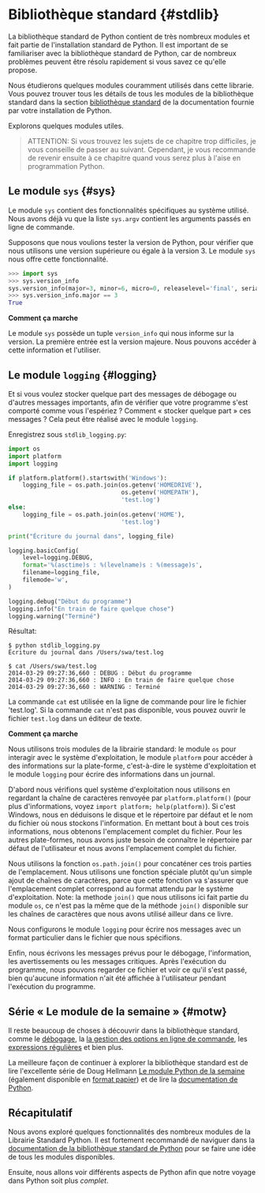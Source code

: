 # Bibliothèque standard {#stdlib}

La bibliothèque standard de Python contient de très nombreux modules et fait partie de l'installation standard de Python. Il est important de se familiariser avec la bibliothèque standard de Python, car de nombreux problèmes peuvent être résolu rapidement si vous savez ce qu'elle propose.

Nous étudierons quelques modules couramment utilisés dans cette librarie. Vous pouvez trouver tous les détails de tous les modules de la bibliothèque standard dans la section [bibliothèque standard](http://docs.python.org/3/library/) de la documentation fournie par votre installation de Python.

Explorons quelques modules utiles.

> ATTENTION: Si vous trouvez les sujets de ce chapitre trop difficiles, je vous conseille de passer au suivant. Cependant, je vous recommande de revenir ensuite à ce chapitre quand vous serez plus à l'aise en programmation Python.

## Le module `sys` {#sys}

Le module `sys` contient des fonctionnalités spécifiques au système utilisé. Nous avons déjà vu que la liste `sys.argv` contient les arguments passés en ligne de commande.

Supposons que nous voulions tester la version de Python, pour vérifier que nous utilisons une version supérieure ou égale à la version 3. Le module `sys` nous offre cette fonctionnalité.

<!-- The output should match pythonVersion variable in book.json -->
```python
>>> import sys
>>> sys.version_info
sys.version_info(major=3, minor=6, micro=0, releaselevel='final', serial=0)
>>> sys.version_info.major == 3
True
```

**Comment ça marche**

Le module `sys` possède un tuple `version_info` qui nous informe sur la version. La première entrée est la version majeure. Nous pouvons accéder à cette information et l'utiliser.

## Le module `logging` {#logging}

Et si vous voulez stocker quelque part des messages de débogage ou d'autres messages importants, afin de vérifier que votre programme s'est comporté comme vous l'espériez ? Comment «&nbsp;stocker quelque part&nbsp;» ces messages ? Cela peut être réalisé avec le module `logging`.

Enregistrez sous `stdlib_logging.py`:

```python
import os
import platform
import logging

if platform.platform().startswith('Windows'):
    logging_file = os.path.join(os.getenv('HOMEDRIVE'),
                                os.getenv('HOMEPATH'),
                                'test.log')
else:
    logging_file = os.path.join(os.getenv('HOME'),
                                'test.log')

print("Écriture du journal dans", logging_file)

logging.basicConfig(
    level=logging.DEBUG,
    format='%(asctime)s : %(levelname)s : %(message)s',
    filename=logging_file,
    filemode='w',
)

logging.debug("Début du programme")
logging.info("En train de faire quelque chose")
logging.warning("Terminé")
```

Résultat:

```
$ python stdlib_logging.py
Écriture du journal dans /Users/swa/test.log

$ cat /Users/swa/test.log
2014-03-29 09:27:36,660 : DEBUG : Début du programme
2014-03-29 09:27:36,660 : INFO : En train de faire quelque chose
2014-03-29 09:27:36,660 : WARNING : Terminé
```

La commande `cat` est utilisée en la ligne de commande pour lire le fichier 'test.log'. Si la commande `cat` n'est pas disponible, vous pouvez ouvrir le fichier `test.log` dans un éditeur de texte.

**Comment ça marche**

Nous utilisons trois modules de la librairie standard: le module `os` pour interagir avec le système d'exploitation, le module `platform` pour accéder à des informations sur la plate-forme, c'est-à-dire le système d'exploitation et le module `logging` pour écrire des informations dans un journal.

D'abord nous vérifions quel système d'exploitation nous utilisons en regardant la chaîne de caractères renvoyée par `platform.platform()` (pour plus d'informations, voyez `import platform; help(platform)`). Si c'est Windows, nous en déduisons le disque et le répertoire par défaut et le nom du fichier où nous stockons l'information. En mettant bout à bout ces trois informations, nous obtenons l'emplacement complet du fichier. Pour les autres plate-formes, nous avons juste besoin de connaître le répertoire par défaut de l'utilisateur et nous avons l'emplacement complet du fichier.

Nous utilisons la fonction `os.path.join()` pour concaténer ces trois parties de l'emplacement. Nous utilisons une fonction spéciale plutôt qu'un simple ajout de chaînes de caractères, parce que cette fonction va s'assurer que l'emplacement complet correspond au format attendu par le système d'exploitation. Note: la methode `join()` que nous utilisons ici fait partie du module `os`, ce n'est pas la même que de la méthode `join()` disponible sur les chaînes de caractères que nous avons utilisé ailleur dans ce livre.

Nous configurons le module `logging` pour écrire nos messages avec un format particulier dans le fichier que nous spécifions.

Enfin, nous écrivons les messages prévus pour le débogage, l'information, les avertissements ou les messages critiques. Après l'exécution du programme, nous pouvons regarder ce fichier et voir ce qu'il s'est passé, bien qu'aucune information n'ait été affichée à l'utilisateur pendant l'exécution du programme.

## Série «&nbsp;Le module de la semaine&nbsp;» {#motw}

Il reste beaucoup de choses à découvrir dans la bibliothèque standard, comme le [débogage](http://docs.python.org/3/library/pdb.html),
la [la gestion des options en ligne de commande](http://docs.python.org/3/library/argparse.html), les [expressions régulières](http://docs.python.org/3/library/re.html) et bien plus.

La meilleure façon de continuer à explorer la bibliothèque standard est de lire l'excellente série de Doug Hellmann [Le module Python de la semaine](https://pymotw.com/3/) (également disponible en [format papier](https://doughellmann.com/blog/the-python-3-standard-library-by-example/)) et de lire la [documentation de Python](http://docs.python.org/3/).

## Récapitulatif

Nous avons exploré quelques fonctionnalités des nombreux modules de la Librairie Standard Python. Il est fortement recommandé de naviguer dans la [documentation de la bibliothèque standard de Python](http://docs.python.org/3/library/) pour se faire une idée de tous les modules disponibles.

Ensuite, nous allons voir différents aspects de Python afin que notre voyage dans Python soit plus _complet_.
